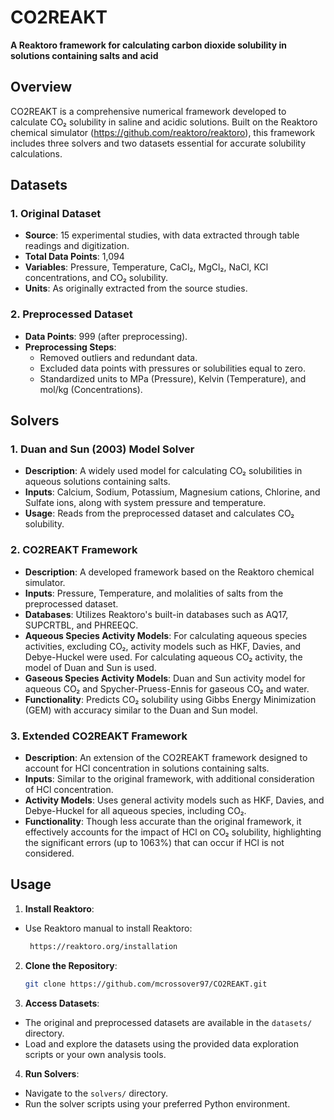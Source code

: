 # CO2REAKT

**A Reaktoro framework for calculating carbon dioxide solubility in solutions containing salts and acid**

## Overview

CO2REAKT is a comprehensive numerical framework developed to calculate CO₂ solubility in saline and acidic solutions. Built on the Reaktoro chemical simulator (https://github.com/reaktoro/reaktoro), this framework includes three solvers and two datasets essential for accurate solubility calculations.

## Datasets

### 1. Original Dataset
- **Source**: 15 experimental studies, with data extracted through table readings and digitization.
- **Total Data Points**: 1,094
- **Variables**: Pressure, Temperature, CaCl₂, MgCl₂, NaCl, KCl concentrations, and CO₂ solubility.
- **Units**: As originally extracted from the source studies.

### 2. Preprocessed Dataset
- **Data Points**: 999 (after preprocessing).
- **Preprocessing Steps**:
  - Removed outliers and redundant data.
  - Excluded data points with pressures or solubilities equal to zero.
  - Standardized units to MPa (Pressure), Kelvin (Temperature), and mol/kg (Concentrations).

## Solvers

### 1. Duan and Sun (2003) Model Solver
- **Description**: A widely used model for calculating CO₂ solubilities in aqueous solutions containing salts.
- **Inputs**: Calcium, Sodium, Potassium, Magnesium cations, Chlorine, and Sulfate ions, along with system pressure and temperature.
- **Usage**: Reads from the preprocessed dataset and calculates CO₂ solubility.

### 2. CO2REAKT Framework
- **Description**: A developed framework based on the Reaktoro chemical simulator.
- **Inputs**: Pressure, Temperature, and molalities of salts from the preprocessed dataset.
- **Databases**: Utilizes Reaktoro's built-in databases such as AQ17, SUPCRTBL, and PHREEQC.
- **Aqueous Species Activity Models**: For calculating aqueous species activities, excluding CO₂, activity models such as HKF, Davies, and Debye-Huckel were used. For calculating aqueous CO₂ activity, the model of Duan and Sun is used.
- **Gaseous Species Activity Models**: Duan and Sun activity model for aqueous CO₂ and Spycher-Pruess-Ennis for gaseous CO₂ and water.
- **Functionality**: Predicts CO₂ solubility using Gibbs Energy Minimization (GEM) with accuracy similar to the Duan and Sun model.

### 3. Extended CO2REAKT Framework
- **Description**: An extension of the CO2REAKT framework designed to account for HCl concentration in solutions containing salts.
- **Inputs**: Similar to the original framework, with additional consideration of HCl concentration.
- **Activity Models**: Uses general activity models such as HKF, Davies, and Debye-Huckel for all aqueous species, including CO₂.
- **Functionality**: Though less accurate than the original framework, it effectively accounts for the impact of HCl on CO₂ solubility, highlighting the significant errors (up to 1063%) that can occur if HCl is not considered.

## Usage

1. **Install Reaktoro**:
- Use Reaktoro manual to install Reaktoro:
  ```bash
   https://reaktoro.org/installation

2. **Clone the Repository**:
   ```bash
   git clone https://github.com/mcrossover97/CO2REAKT.git

3. **Access Datasets**:
- The original and preprocessed datasets are available in the `datasets/` directory.
- Load and explore the datasets using the provided data exploration scripts or your own analysis tools.

4. **Run Solvers**:
- Navigate to the `solvers/` directory.
- Run the solver scripts using your preferred Python environment.




  
